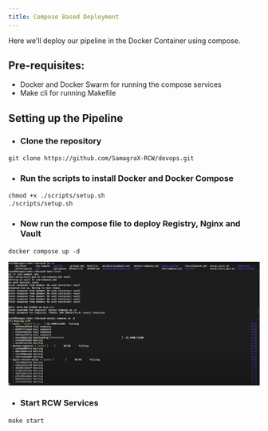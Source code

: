 ```yaml
---
title: Compose Based Deployment
---
```


<head>
  <title>Environment Setup</title>
  <meta
    name="description"
    content="Here we'll deploy our pipeline in the Docker Container"
  />
</head>

Here we'll deploy our pipeline in the Docker Container using compose.

## Pre-requisites:
- Docker and Docker Swarm for running the compose services
- Make cli for running Makefile

## Setting up the Pipeline
- ### **Clone the repository**
```
git clone https://github.com/SamagraX-RCW/devops.git
```

- ### **Run the scripts to install Docker and Docker Compose** 
```
chmod +x ./scripts/setup.sh
./scripts/setup.sh
```

- ### **Now run the compose file to deploy Registry, Nginx and Vault** 
```
docker compose up -d
```

![Docker Compose image](../assets/docker_compose_up.png)

- ### **Start RCW Services**
```
make start
```
